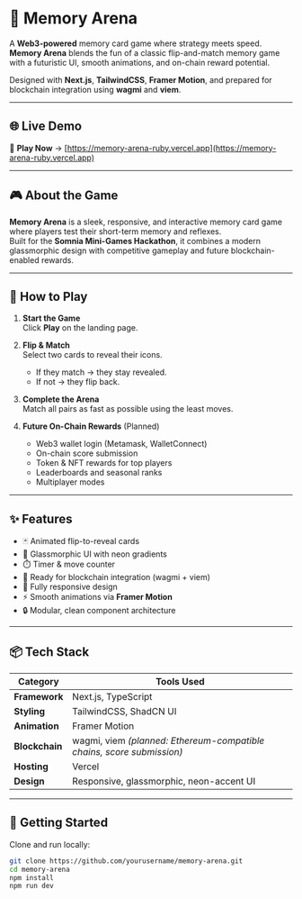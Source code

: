 # 🧠 Memory Arena

A **Web3-powered** memory card game where strategy meets speed. **Memory Arena** blends the fun of a classic flip-and-match memory game with a futuristic UI, smooth animations, and on-chain reward potential.  

Designed with **Next.js**, **TailwindCSS**, **Framer Motion**, and prepared for blockchain integration using **wagmi** and **viem**.  

---

## 🌐 Live Demo

🔗 **Play Now** → [https://memory-arena-ruby.vercel.app](https://memory-arena-ruby.vercel.app)

---

## 🎮 About the Game

**Memory Arena** is a sleek, responsive, and interactive memory card game where players test their short-term memory and reflexes.  
Built for the **Somnia Mini-Games Hackathon**, it combines a modern glassmorphic design with competitive gameplay and future blockchain-enabled rewards.  

---

## 🧠 How to Play

1. **Start the Game**  
   Click **Play** on the landing page.

2. **Flip & Match**  
   Select two cards to reveal their icons.  
   - If they match → they stay revealed.  
   - If not → they flip back.

3. **Complete the Arena**  
   Match all pairs as fast as possible using the least moves.

4. **Future On-Chain Rewards** (Planned)  
   - Web3 wallet login (Metamask, WalletConnect)  
   - On-chain score submission  
   - Token & NFT rewards for top players  
   - Leaderboards and seasonal ranks  
   - Multiplayer modes

---

## ✨ Features

- 🃏 Animated flip-to-reveal cards  
- 🌌 Glassmorphic UI with neon gradients  
- ⏱️ Timer & move counter  
- 🦾 Ready for blockchain integration (wagmi + viem)  
- 📱 Fully responsive design  
- ⚡ Smooth animations via **Framer Motion**  
- 🔒 Modular, clean component architecture  

---

## 📦 Tech Stack

| Category       | Tools Used                                                                 |
|----------------|-----------------------------------------------------------------------------|
| **Framework**  | Next.js, TypeScript                                                         |
| **Styling**    | TailwindCSS, ShadCN UI                                             |
| **Animation**  | Framer Motion                                                               |
| **Blockchain** | wagmi, viem *(planned: Ethereum-compatible chains, score submission)*      |
| **Hosting**    | Vercel                                                                      |
| **Design**     | Responsive, glassmorphic, neon-accent UI                                    |

---

## 🚀 Getting Started

Clone and run locally:

```bash
git clone https://github.com/yourusername/memory-arena.git
cd memory-arena
npm install
npm run dev
